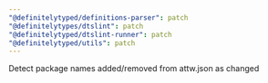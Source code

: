 ```yaml
---
"@definitelytyped/definitions-parser": patch
"@definitelytypes/dtslint": patch
"@definitelytyped/dtslint-runner": patch
"@definitelytyped/utils": patch
---
```


Detect package names added/removed from attw.json as changed
